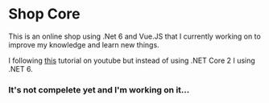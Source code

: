 # Shop Core
This is an online shop using .Net 6 and Vue.JS that I currently working on to improve my knowledge and learn new things.

I following [this](https://youtube.com/playlist?list=PLOeFnOV9YBa50nT3fEs0yzgMmK1MRKw3j) tutorial on youtube but instead of using .NET Core 2 I using .NET 6.

### It's not compelete yet and I'm working on it...
